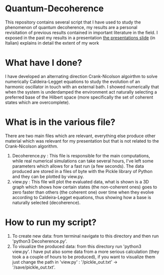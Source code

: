 # Quantum-Decoherence

This repository contains several script that I have used to study the phenomenon of quantum decoherence, my results are a personal revisitation of previous results contained in important literature in the field. I exposed in the past my results in a presentation [the presentations slide](https://github.com/Edoardo1997/Quantum-Decoherence/blob/main/Presentation.pdf) (in Italian) explains in detail the extent of my work
# What have I done?

I have developed an alternating direction Crank-Nicolson algoirthm to solve numerically Caldeira-Legget equations to study the evolution of an harmonic oscillator in touch with an external bath. I showed numerically that when the system is underdamped the environment act naturally selecting a preferred base of the Hilbert space (more specifically the set of coherent states which are overcomplete).
# What is in the various file?

There are two main files which are relevant, everything else produce other material which was relevant for my presentation but that is not related to the Crank-Nicolson algorithm.
1. Decoherence.py : This file is responsible for the main computations, while real numerical simulations can take several hours, I've left some parameters which allows for a fast run (a few seconds). The data produced are stored in a files of byte with the Pickle library of Python and they can be plotted by view.py.
2. view.py : This file will plot the evaluated data, what is shown is a 3D graph which shows how certain states (the non-coherent ones) goes to zero faster than others (the coherent one) over time when they evolve according to Caldeira-Legget equations, thus showing how a base is naturally selected (decoherence).

# How to run my script?
1. To create new data: from terminal navigate to this directory and then run 'python3 Decoherence.py'.
2. To visualize the produced data: from this directory run 'python3 view.py'.
I have put also some data from a more serious calculation (they took a a couple of hours to be produced), if you want to visualize them just change the path in 'view.py' : '/pickle_out.txt' -> '/save/pickle_out.txt'. 
